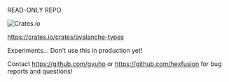 READ-ONLY REPO

![Crates.io](https://img.shields.io/crates/v/avalanche-types?logo=rust&style=for-the-badge)

https://crates.io/crates/avalanche-types

Experiments... Don't use this in production yet!

Contact https://github.com/gyuho or https://github.com/hexfusion for bug reports and questions!
